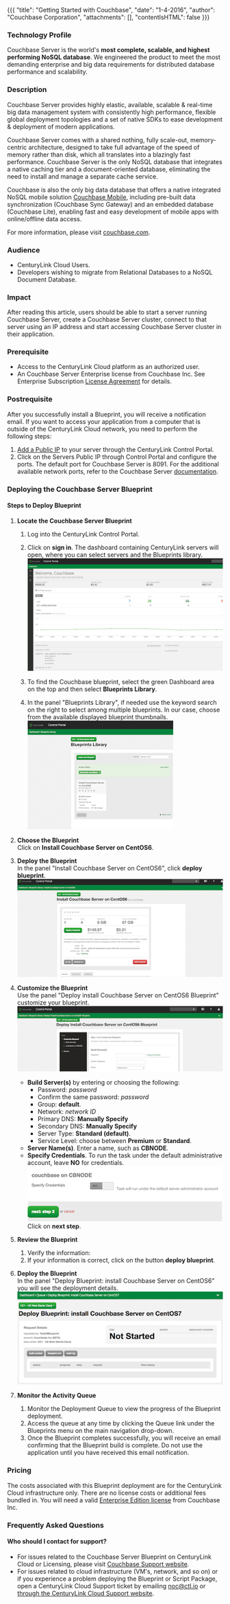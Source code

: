 {{{
  "title": "Getting Started with Couchbase",
  "date": "1-4-2016",
  "author": "Couchbase Corporation",
  "attachments": [],
  "contentIsHTML": false
}}}

### Technology Profile

Couchbase Server is the world's **most complete, scalable, and highest performing NoSQL database**. We engineered the product to meet the most demanding enterprise and big data requirements for distributed database performance and scalability.

### Description

Couchbase Server provides highly elastic, available, scalable & real-time big data management system with consistently high performance, flexible global deployment topologies and a set of native SDKs to ease development & deployment of modern applications.   

Couchbase Server comes with a shared nothing, fully scale-out, memory-centric architecture, designed to take full advantage of the speed of memory rather than disk, which all translates into a blazingly fast performance. Couchbase Server is the only NoSQL database that integrates a native caching tier and a document-oriented database, eliminating the need to install and manage a separate cache service.   

Couchbase is also the only big data database that offers a native integrated NoSQL mobile solution [Couchbase Mobile](http://www.couchbase.com/nosql-databases/couchbase-mobile?gclid=COfC4_rG7skCFUaCfgodaEIEnA), including pre-built data synchronization (Couchbase Sync Gateway) and an embedded database (Couchbase Lite), enabling fast and easy development of mobile apps with online/offline data access.

For more information, please visit [couchbase.com](http://www.couchbase.com).

### Audience
- CenturyLink Cloud Users.   
- Developers wishing to migrate from Relational Databases to a NoSQL Document Database.   

### Impact
After reading this article, users should  be able to start a server running Couchbase Server, create a Couchbase Server cluster, connect to that server using an IP address and start accessing Couchbase Server cluster in their application.

### Prerequisite
- Access to the CenturyLink Cloud platform as an authorized user.
- An Couchbase Server Enterprise license from Couchbase Inc. See Enterprise Subscription [License Agreement](http://www.couchbase.com/agreement/subscription) for details.

### Postrequisite
After you successfully install a Blueprint, you will receive a notification email. If you want to access your application from a computer that is outside of the CenturyLink Cloud network, you need to perform the following steps:

  1. [Add a Public IP](../../Network/how-to-add-public-ip-to-virtual-machine.md) to your server through the CenturyLink Control Portal.
  2. Click on the Servers Public IP through Control Portal and configure the ports. The default port for Couchbase Server is 8091. For the additional available network ports, refer to the Couchbase Server [documentation](http://developer.couchbase.com/documentation/server/4.1/install/install-ports.html).

### Deploying the Couchbase Server Blueprint

#### Steps to Deploy Blueprint
1. **Locate the Couchbase Server Blueprint**

   1. Log into the CenturyLink Control Portal.   
   2. Click on **sign in**. The dashboard containing CenturyLink servers will open, where you can select servers and the Blueprints library.      
   ![](../../images/2-dashboard-uc.png)
   3. To find the Couchbase blueprint, select the green Dashboard area on the top and then select **Blueprints Library**.   

   4. In the panel "Blueprints Library", if needed use the keyword search on the right to select among multiple blueprints. In our case, choose from the available displayed blueprint thumbnails.   
  ![](../../images/4-bp-lib.png)               
2. **Choose the Blueprint**    
  Click on **Install Couchbase Server on CentOS6**.     
3. **Deploy the Blueprint**      
   In the panel "Install Couchbase Server on CentOS6", click **deploy blueprint**.    
 ![](../../images/6-install-cbs-osx.png)   
4. **Customize the Blueprint**   
Use the panel "Deploy install Couchbase Server on CentOS6 Blueprint" customize your blueprint.      
 ![](../../images/7-customize-bp.png)   

    *  **Build Server(s)** by entering or choosing the following:
		* Password: *password*
        * Confirm the same password: *password*
        * Group: **default**.
        * Network: *network ID*
        * Primary DNS: **Manually Specify**
        * Secondary DNS: **Manually Specify**
        * Server Type: **Standard (default)**.
        * Service Level: choose between **Premium** or **Standard**.
    *  **Server Name(s)**. Enter a name, such as **CBNODE**.
    *  **Specify Credentials**. To run the task under the default administrative account, leave **NO** for credentials.      
![](../../images/8-nextstep-2.png)      
Click on **next step**.
5. **Review the Blueprint**             
    1. Verify the information:            
    2. If your information is correct, click on the  button **deploy blueprint**.   

6. **Deploy the Blueprint**    
   In the panel "Deploy Blueprint: install Couchbase Server on CentOS6" you will see the deployment details.     
  ![](../../images/10-deploy-bprint.png)   

7. **Monitor the Activity Queue**          
    1. Monitor the Deployment Queue to view the progress of the Blueprint deployment.
    2. Access the queue at any time by clicking the Queue link under the Blueprints menu on the main navigation drop-down.
    3. Once the Blueprint completes successfully, you will receive an email confirming that the Blueprint build is complete. Do not use the application until you have received this email notification.

### Pricing
The costs associated with this Blueprint deployment are for the CenturyLink Cloud infrastructure only.  There are no  license costs or additional fees bundled in. You will need a valid [Enterprise Edition license](http://www.couchbase.com/agreement/subscription) from Couchbase Inc.


### Frequently Asked Questions

#### Who should I contact for support?
* For issues related to the Couchbase Server Blueprint on CenturyLink Cloud or Licensing, please visit [Couchbase  Support website](http://support.couchbase.com/home).
* For issues related to cloud infrastructure (VM's, network, and so on) or if you experience a problem deploying the Blueprint or Script Package, open a CenturyLink Cloud Support ticket by emailing [noc@ctl.io](mailto:noc@ctl.io) or [through the CenturyLink Cloud Support website](https://t3n.zendesk.com/tickets/new).
